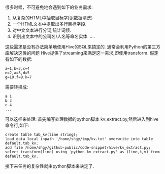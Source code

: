很多时候，不可避免地会遇到如下的业务需求:
1. 从复杂的HTML中抽取目标字段(数据清洗)
2. 一个HTML文本中提取出多行目标字段.
3. 对中文文本进行分词,统计词频.
4. 识别出文本中的公司名/人名等命名实体.
....

这些需求是没有办法简单地使用Hive的SQL来搞定的. 通常会利用Python的第三方库解决这类的问题
Hive提供了streaming来满足这一需求,即使用transform.
假定有如下的数据:
```
a=1,b=3,c=4
e=2,a=3,d=5
g=10,f=8,k=7
```
需要转换成:
```
a 1
b 3
c 4
...
```
可以这样来处理:
首先编写处理数据的python脚本 kv_extract.py,然后进入到hive命令行,如下:
```
create table tab_kv(line string);
load data local inpath '/home/shgy/tmp/kv.txt' overwrite into table default.tab_kv;
add file /home/shgy/github-public/code-snippet/hive/kv_extract.py;
select transform(line) using 'python kv_extract.py' as (line,k,v) from default.tab_kv;
```

接下来任务的复杂性就由python脚本来决定了.








